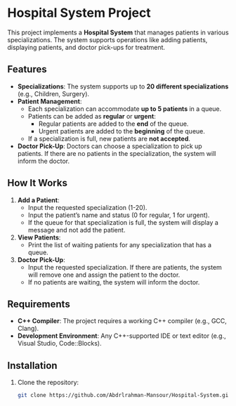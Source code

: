 # Hospital System Project

This project implements a **Hospital System** that manages patients in various specializations. The system supports operations like adding patients, displaying patients, and doctor pick-ups for treatment.

## Features
- **Specializations**: The system supports up to **20 different specializations** (e.g., Children, Surgery).
- **Patient Management**:
  - Each specialization can accommodate **up to 5 patients** in a queue.
  - Patients can be added as **regular** or **urgent**:
    - Regular patients are added to the **end** of the queue.
    - Urgent patients are added to the **beginning** of the queue.
  - If a specialization is full, new patients are **not accepted**.
- **Doctor Pick-Up**: Doctors can choose a specialization to pick up patients. If there are no patients in the specialization, the system will inform the doctor.

## How It Works
1. **Add a Patient**:
   - Input the requested specialization (1-20).
   - Input the patient’s name and status (0 for regular, 1 for urgent).
   - If the queue for that specialization is full, the system will display a message and not add the patient.
2. **View Patients**:
   - Print the list of waiting patients for any specialization that has a queue.
3. **Doctor Pick-Up**:
   - Input the requested specialization. If there are patients, the system will remove one and assign the patient to the doctor.
   - If no patients are waiting, the system will inform the doctor.

## Requirements
- **C++ Compiler**: The project requires a working C++ compiler (e.g., GCC, Clang).
- **Development Environment**: Any C++-supported IDE or text editor (e.g., Visual Studio, Code::Blocks).

## Installation
1. Clone the repository:
   ```bash
   git clone https://github.com/Abdrlrahman-Mansour/Hospital-System.git
